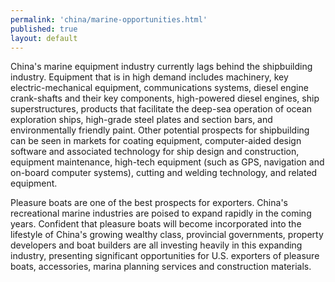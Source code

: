 ```yaml
--- 
permalink: 'china/marine-opportunities.html' 
published: true 
layout: default
---
```

China's marine equipment industry currently lags behind the shipbuilding industry. Equipment that is in high demand includes machinery, key electric-mechanical equipment, communications systems, diesel engine crank-shafts and their key components, high-powered diesel engines, ship superstructures, products that facilitate the deep-sea operation of ocean exploration ships, high-grade steel plates and section bars, and environmentally friendly paint. Other potential prospects for shipbuilding can be seen in markets for coating equipment, computer-aided design software and associated technology for ship design and construction, equipment maintenance, high-tech equipment (such as GPS, navigation and on-board computer systems), cutting and welding technology, and related equipment.

Pleasure boats are one of the best prospects for exporters. China's recreational marine industries are poised to expand rapidly in the coming years. Confident that pleasure boats will become incorporated into the lifestyle of China's growing wealthy class, provincial governments, property developers and boat builders are all investing heavily in this expanding industry, presenting significant opportunities for U.S. exporters of pleasure boats, accessories, marina planning services and construction materials.
